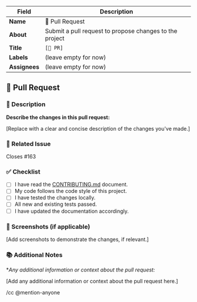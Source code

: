 | **Field** | **Description** |
|------------|----------------------------------------------------------------|
| **Name** | 🚀 Pull Request |
| **About** | Submit a pull request to propose changes to the project |
| **Title** | `[🚀 PR] ` |
| **Labels** | (leave empty for now) |
| **Assignees** | (leave empty for now) |


## 🚀 Pull Request

### 📝 Description

**Describe the changes in this pull request:**

[Replace with a clear and concise description of the changes you've made.]

### 🔗 Related Issue

Closes #163 

### ✅ Checklist

- [ ] I have read the [CONTRIBUTING.md](CONTRIBUTING.md) document.
- [ ] My code follows the code style of this project.
- [ ] I have tested the changes locally.
- [ ] All new and existing tests passed.
- [ ] I have updated the documentation accordingly.

### 📸 Screenshots (if applicable)

[Add screenshots to demonstrate the changes, if relevant.]

### 📚 Additional Notes

**Any additional information or context about the pull request:*

[Add any additional information or context about the pull request here.]

/cc @mention-anyone
